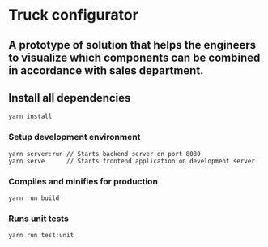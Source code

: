 # Truck configurator

## A prototype of solution that helps the engineers to visualize which components can be combined in accordance with sales department.

## Install all dependencies
```
yarn install
```

### Setup development environment
```
yarn server:run // Starts backend server on port 8080
yarn serve      // Starts frontend application on development server
```

### Compiles and minifies for production
```
yarn run build
```

### Runs unit tests
```
yarn run test:unit
```

